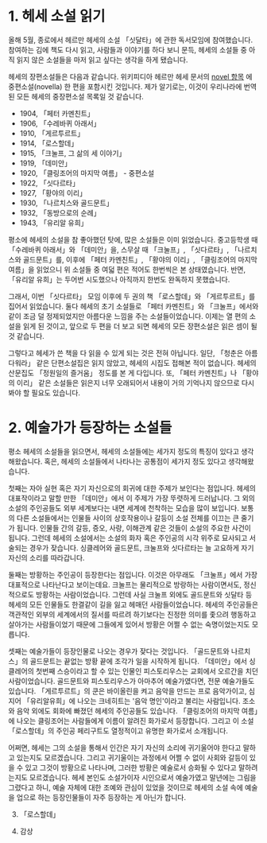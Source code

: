 # 1. 헤세 소설 읽기

올해 5월, 종로에서 헤르만 헤세의 소설 「싯달타」에 관한 독서모임에 참여했습니다.
참여하는 김에 책도 다시 읽고, 사람들과 이야기를 하다 보니 문득, 헤세의 소설들 중 아직 읽지 않은 소설들을 마저 읽고 싶다는 생각을 하게 됐습니다.

헤세의 장편소설들은 다음과 같습니다.
위키피디아 헤르만 헤세 문서의 [novel 항목](https://en.wikipedia.org/wiki/Hermann_Hesse#Novels) 에 중편소설(novella) 한 편을 포함시킨 것입니다.
제가 알기로는, 이것이 우리나라에 번역된 모든 헤세의 중장편소설 목록일 것 같습니다.
- 1904, 「페터 카멘친트」
- 1906, 「수레바퀴 아래서」
- 1910, 「게르투르트」
- 1914, 「로스할데」
- 1915, 「크눌프, 그 삶의 세 이야기」
- 1919, 「데미안」
- 1920, 「클링조어의 마지막 여름」 - 중편소설
- 1922, 「싯다르타」
- 1927, 「황야의 이리」
- 1930, 「나르치스와 골드문트」
- 1932, 「동방으로의 순례」
- 1943, 「유리알 유희」

평소에 헤세의 소설을 참 좋아했던 탓에, 많은 소설들은 이미 읽었습니다.
중고등학생 때 「수레바퀴 아래서」와 「데미안」을, 스무살 때 「크눌프」, 「싯다르타」, 「나르치스와 골드문트」를, 이후에 「페터 카멘친트」, 「황야의 이리」, 「클링조어의 마지막 여름」을 읽었으니 위 소설들 중 여덟 편은 적어도 한번씩은 본 상태였습니다.
반면, 「유리알 유희」는 두어번 시도했으나 아직까지 한번도 완독하지 못했습니다.

그래서, 이번 「싯다르타」 모임 이후에 두 권의 책 「로스할데」와 「게르투르트」를 집어서 읽었습니다.
둘다 헤세의 초기 소설들로 「페터 카멘친트」와 「크눌프」에서와 같이 조금 덜 정제되었지만 아름다운 느낌을 주는 소설들이었습니다.
이제는 열 편의 소설을 읽게 된 것이고, 앞으로 두 편을 더 보고 되면 헤세의 모든 장편소설은 읽은 셈이 될 것 같습니다.

그렇다고 헤세가 쓴 책을 다 읽을 수 있게 되는 것은 전혀 아닙니다.
일단, 「청춘은 아름다워라」 같은 단편소설집은 읽지 않았고, 헤세의 시집도 접해본 적이 없습니다.
헤세의 산문집도 「정원일의 즐거움」 정도를 본 게 다입니다.
또, 「페터 카멘친트」나 「황야의 이리」 같은 소설들은 읽은지 너무 오래되어서 내용이 거의 기억나지 않으므로 다시 봐야 할 필요도 있습니다.

# 2. 예술가가 등장하는 소설들

평소 헤세의 소설들을 읽으면서, 헤세의 소설들에는 세가지 정도의 특징이 있다고 생각해왔습니다.
혹은, 헤세의 소설들에서 나타나는 공통점이 세가지 정도 있다고 생각해왔습니다.

첫째는 자아 실현 혹은 자기 자신으로의 회귀에 대한 주제가 보인다는 점입니다.
헤세의 대표작이라고 말할 만한 「데미안」에서 이 주제가 가장 뚜렷하게 드러납니다.
그 외의 소설의 주인공들도 외부 세계보다는 내면 세계에 천착하는 모습을 많이 보입니다.
보통의 다른 소설들에서는 인물들 사이의 상호작용이나 갈등이 소설 전체를 이끄는 큰 줄기가 됩니다.
인물들 간의 갈등, 증오, 사랑, 이해관계 같은 것들이 소설의 주요한 사건이 됩니다.
그런데 헤세의 소설에서는 소설의 화자 혹은 주인공의 시각 위주로 묘사되고 서술되는 경우가 잦습니다.
싱클레어와 골드문트, 크눌프와 싯다르타는 늘 고요하게 자기 자신의 소리를 따라갑니다.

둘째는 방황하는 주인공이 등장한다는 점입니다.
이것은 아무래도 「크눌프」에서 가장 대표적으로 나타난다고 보이는데요.
크눌프는 물리적으로 방랑하는 사람이면서도, 정신적으로도 방황하는 사람이었습니다.
그런데 사실 크눌프 외에도 골드문트와 싯달타 등 헤세의 모든 인물들도 한결같이 길을 잃고 헤매던 사람들이었습니다.
헤세의 주인공들은 객관적인 외부의 세계에서의 질서를 따르려 하기보다는 진정한 의미를 좇으려 행동하고 살아가는 사람들이었기 때문에 그들에게 있어서 방황은 어쩔 수 없는 숙명이었는지도 모릅니다.

셋째는 예술가들이 등장인물로 나오는 경우가 잦다는 것입니다.
「골드문트와 나르치스」의 골드문트는 끝없는 방황 끝에 조각가 일을 시작하게 됩니다.
「데미안」에서 싱클레어의 첫번째 스승이라고 할 수 있는 인물인 피스토리우스는 교회에서 오르간을 치던 사람이었습니다.
골드문트와 피스토리우스가 아마추어 예술가였다면, 전문 예술가들도 있습니다.
「게르투르트」의 쿤은 바이올린을 켜고 음악을 만드는 프로 음악가이고, 심지어 「유리알유희」에 나오는 크네히트는 '음악 명인'이라고 불리는 사람입니다.
조소와 음악 외에도 회화에 빠졌던 헤세의 주인공들도 있습니다.
「클링조어의 마지막 여름」에 나오는 클링조어는 사람들에게 이름이 알려진 화가로서 등장합니다.
그리고 이 소설 「로스할데」의 주인공 페리구트도 열정적이고 유명한 화가로서 소개됩니다.

어쩌면, 헤세는 그의 소설을 통해서 인간은 자기 자신의 소리에 귀기울어야 한다고 말하고 있는지도 모르겠습니다.
그리고 귀기울이는 과정에서 어쩔 수 없이 사회와 갈등이 있을 수 있고 그것이 방황으로 나타나며, 그러한 방황은 예술로서 승화될 수 있다고 말하려는지도 모르겠습니다.
헤세 본인도 소설가이자 시인으로서 예술가였고 말년에는 그림을 그렸다고 하니, 예술 자체에 대한 조예와 관심이 있었을 것이므로 헤세의 소설 속에 예술을 업으로 하는 등장인물들이 자주 등장하는 게 아닌가 합니다.

3. 「로스할데」

4. 감상
